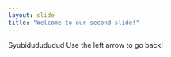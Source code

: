 ```yaml
---
layout: slide
title: "Welcome to our second slide!"
---
```

Syubidudududud
Use the left arrow to go back!
